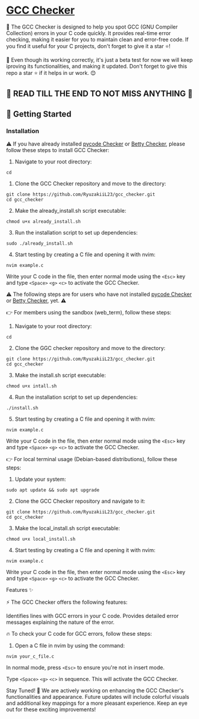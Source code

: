 
# [GCC Checker](https://github.com/RyuzakiiL23/GCC_checker)

📜 The GCC Checker is designed to help you spot GCC (GNU Compiler Collection) errors in your C code quickly. It provides real-time error checking, making it easier for you to maintain clean and error-free code. If you find it useful for your C projects, don't forget to give it a star ⭐!

:seedling: Even though its working correctly, it's just a beta test for now we will keep iproving its functionalities, and making it updated. Don't forget to give this repo a star :star: if it helps in ur work. 😊

## :loudspeaker: READ TILL THE END TO NOT MISS ANYTHING :loudspeaker:

## 🚀 Getting Started

### Installation

⚠️ If you have already installed [pycode Checker](https://github.com/RyuzakiiL23/pycode_checker/tree/main) or [Betty Checker](https://github.com/RyuzakiiL23/Betty_checker/tree/main), please follow these steps to install GCC Checker:

1. Navigate to your root directory:

```
cd
```

1. Clone the GCC Checker repository and move to the directory:
```
git clone https://github.com/RyuzakiiL23/gcc_checker.git
cd gcc_checker
```

2. Make the already_install.sh script executable:

```
chmod u+x already_install.sh
```

3. Run the installation script to set up dependencies:

```
sudo ./already_install.sh
```

4. Start testing by creating a C file and opening it with nvim:

```
nvim example.c
```

Write your C code in the file, then enter normal mode using the ```<Esc>``` key and type ```<Space>``` ```<g>``` ```<c>``` to activate the GCC Checker.


⚠️ The following steps are for users who have not installed  [pycode Checker](https://github.com/RyuzakiiL23/pycode_checker/tree/main) or [Betty Checker](https://github.com/RyuzakiiL23/Betty_checker/tree/main), yet. ⚠️ 

👉 For members using the sandbox (web_term), follow these steps:

1. Navigate to your root directory:

```
cd
```

2. Clone the GGC checker repository and move to the directory:

```
git clone https://github.com/RyuzakiiL23/gcc_checker.git
cd gcc_checker
```

3. Make the install.sh script executable:

```
chmod u+x intall.sh
```

4. Run the installation script to set up dependencies:

```
./install.sh
```

5. Start testing by creating a C file and opening it with nvim:

```
nvim example.c
```

Write your C code in the file, then enter normal mode using the ```<Esc>``` key and type ```<Space>``` ```<g>``` ```<c>``` to activate the GCC Checker.

👉 For local terminal usage (Debian-based distributions), follow these steps:

1. Update your system:

```
sudo apt update && sudo apt upgrade
```

2. Clone the GCC Checker repository and navigate to it:

```
git clone https://github.com/RyuzakiiL23/gcc_checker.git
cd gcc_checker
```

3. Make the local_install.sh script executable:

```
chmod u+x local_install.sh

```

4. Start testing by creating a C file and opening it with nvim:

```
nvim example.c
```

Write your C code in the file, then enter normal mode using the ```<Esc>``` key and type ```<Space>``` ```<g>``` ```<c>``` to activate the GCC Checker.

Features ✨

⚡️ The GCC Checker offers the following features:

Identifies lines with GCC errors in your C code.
Provides detailed error messages explaining the nature of the error.

🔥 To check your C code for GCC errors, follow these steps:

1. Open a C file in nvim by using the command:

```
nvim your_c_file.c
```

In normal mode, press ```<Esc>``` to ensure you're not in insert mode.

Type ```<Space>``` ```<g>``` ```<c>``` in sequence. This will activate the GCC Checker.

Stay Tuned!
🌟 We are actively working on enhancing the GCC Checker's functionalities and appearance. Future updates will include colorful visuals and additional key mappings for a more pleasant experience. Keep an eye out for these exciting improvements!
